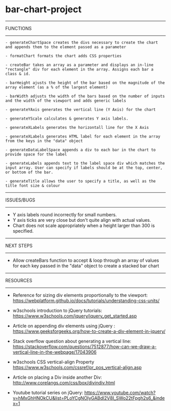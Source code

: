 # bar-chart-project

*********
FUNCTIONS
*********
    - generateChartSpace creates the divs necessary to create the chart and appends them to the element passed as a parameter

    - formatChart formats the chart adds CSS properties

    - createBar takes an array as a parameter and displays an in-line "rectangle" div for each element in the array. Assigns each bar a class & id.

    - barHeight ajusts the height of the bar based on the magnitude of the array element (as a % of the largest element)

    - barWidth adjusts the width of the bars based on the number of inputs and the width of the viewport and adds generic labels

    - generateYAxis generates the vertical line (Y Axis) for the chart

    - generateYScale calculates & generates Y axis labels.

    - generateXLabels generates the horizontall line for the X Axis
  
    - generateXLabels generates HTML label for each element in the array from the keys in the "data" object 

    - generateDataLabelSpace appends a div to each bar in the chart to provide space for the label
    
    - generateLabels appends text to the label space div which matches the input array. User can specify if labels should be at the top, center, or bottom of the bar.

    - generateTitle allows the user to specify a title, as well as the title font size & colour

***********
ISSUES/BUGS
***********
- Y axis labels round incorrectly for small numbers.
- Y axis ticks are very close but don't quite align with actual values.
- Chart does not scale appropriately when a height larger than 300 is specified.

**********
NEXT STEPS
**********
- Allow createBars function to accept & loop through an array of values for each key passed in the "data" object to create a stacked bar chart

*********
RESOURCES
*********
- Reference for sizing div elements proportionally to the viewport:  https://webplatform.github.io/docs/tutorials/understanding-css-units/

- w3schools introduction to jQuery tutorials: https://www.w3schools.com/jquery/jquery_get_started.asp

- Article on appending div elements using jQuery : 
https://www.geeksforgeeks.org/how-to-create-a-div-element-in-jquery/

- Stack overflow question about generating a vertical line:
https://stackoverflow.com/questions/7512877/how-can-we-draw-a-vertical-line-in-the-webpage/17043906

- w3schools CSS vertical-align Property
https://www.w3schools.com/cssref/pr_pos_vertical-align.asp

- Article on placing a Div inside another Div:
http://www.corelangs.com/css/box/divindiv.html

- Youtube tutorial series on jQuery:
https://www.youtube.com/watch?v=hMxGhHNOkCU&list=PLoYCgNOIyGABdI2V8I_SWo22tFpgh2s6_&index=1



